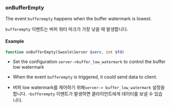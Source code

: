 ### onBufferEmpty

The event `bufferempty` happens when the buffer watermark is lowest.

`bufferempty` 이벤트는 버퍼 워터 마크가 가장 낮을 때 발생합니다.

#### Example

```php
function onBufferEmpty(Swoole\Server $serv, int $fd)
```
-  Set the configuration `server->buffer_low_watermark` to control the buffer low watermark
- When the event `bufferempty` is triggered, it could send data to client.

- 버퍼 low watermark를 제어하기 위해`server-> buffer_low_watermark` 설정을합니다.
-`bufferempty` 이벤트가 발생하면 클라이언트에게 데이터를 보낼 수 있습니다.
